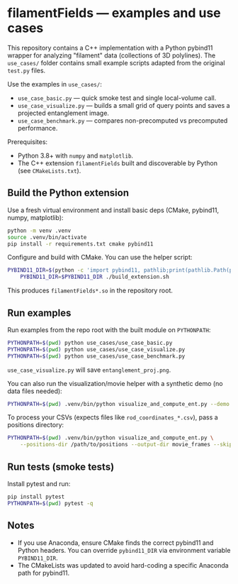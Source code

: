 # filamentFields — examples and use cases


This repository contains a C++ implementation with a Python pybind11 wrapper for analyzing "filament" data (collections of 3D polylines). The `use_cases/` folder contains small example scripts adapted from the original `test.py` files.

Use the examples in `use_cases/`:

 - `use_case_basic.py` — quick smoke test and single local-volume call.
 - `use_case_visualize.py` — builds a small grid of query points and saves a projected entanglement image.
 - `use_case_benchmark.py` — compares non-precomputed vs precomputed performance.

Prerequisites:

 - Python 3.8+ with `numpy` and `matplotlib`.
 - The C++ extension `filamentFields` built and discoverable by Python (see `CMakeLists.txt`).

## Build the Python extension

Use a fresh virtual environment and install basic deps (CMake, pybind11, numpy, matplotlib):

```bash
python -m venv .venv
source .venv/bin/activate
pip install -r requirements.txt cmake pybind11
```

Configure and build with CMake. You can use the helper script:

```bash
PYBIND11_DIR=$(python -c 'import pybind11, pathlib;print(pathlib.Path(pybind11.__file__).resolve().parent/"share"/"cmake"/"pybind11")') \
	PYBIND11_DIR=$PYBIND11_DIR ./build_extension.sh
```

This produces `filamentFields*.so` in the repository root.

## Run examples

Run examples from the repo root with the built module on `PYTHONPATH`:

```bash
PYTHONPATH=$(pwd) python use_cases/use_case_basic.py
PYTHONPATH=$(pwd) python use_cases/use_case_visualize.py
PYTHONPATH=$(pwd) python use_cases/use_case_benchmark.py
```

`use_case_visualize.py` will save `entanglement_proj.png`.

You can also run the visualization/movie helper with a synthetic demo (no data files needed):

```bash
PYTHONPATH=$(pwd) .venv/bin/python visualize_and_compute_ent.py --demo --output-dir movie_frames_demo
```

To process your CSVs (expects files like `rod_coordinates_*.csv`), pass a positions directory:

```bash
PYTHONPATH=$(pwd) .venv/bin/python visualize_and_compute_ent.py \
	--positions-dir /path/to/positions --output-dir movie_frames --skip-frames 10 --rod-radius 1.21
```

## Run tests (smoke tests)

Install pytest and run:

```bash
pip install pytest
PYTHONPATH=$(pwd) pytest -q
```

## Notes

- If you use Anaconda, ensure CMake finds the correct pybind11 and Python headers. You can override `pybind11_DIR` via environment variable `PYBIND11_DIR`.
- The CMakeLists was updated to avoid hard-coding a specific Anaconda path for pybind11.
